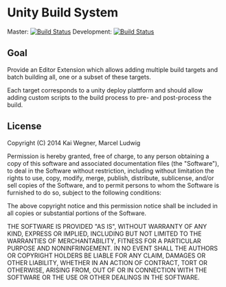 # Unity Build System

Master: [![Build Status](https://travis-ci.org/kwnetzwelt/unity-build-system.svg?branch=master)](https://travis-ci.org/kwnetzwelt/unity-build-system)
Development: [![Build Status](https://travis-ci.org/kwnetzwelt/unity-build-system.svg?branch=development)](https://travis-ci.org/kwnetzwelt/unity-build-system)

## Goal

Provide an Editor Extension which allows adding multiple build targets and batch building all, one or a subset of these targets. 

Each target corresponds to a unity deploy plattform and should allow adding custom scripts to the build process to pre- and post-process the build. 

## License

Copyright (C) 2014 Kai Wegner, Marcel Ludwig


Permission is hereby granted, free of charge, to any person obtaining a copy of this software and associated documentation files (the "Software"), to deal in the Software without restriction, including without limitation the rights to use, copy, modify, merge, publish, distribute, sublicense, and/or sell copies of the Software, and to permit persons to whom the Software is furnished to do so, subject to the following conditions:

The above copyright notice and this permission notice shall be included in all copies or substantial portions of the Software.

THE SOFTWARE IS PROVIDED "AS IS", WITHOUT WARRANTY OF ANY KIND, EXPRESS OR IMPLIED, INCLUDING BUT NOT LIMITED TO THE WARRANTIES OF MERCHANTABILITY, FITNESS FOR A PARTICULAR PURPOSE AND NONINFRINGEMENT. IN NO EVENT SHALL THE AUTHORS OR COPYRIGHT HOLDERS BE LIABLE FOR ANY CLAIM, DAMAGES OR OTHER LIABILITY, WHETHER IN AN ACTION OF CONTRACT, TORT OR OTHERWISE, ARISING FROM, OUT OF OR IN CONNECTION WITH THE SOFTWARE OR THE USE OR OTHER DEALINGS IN THE SOFTWARE.